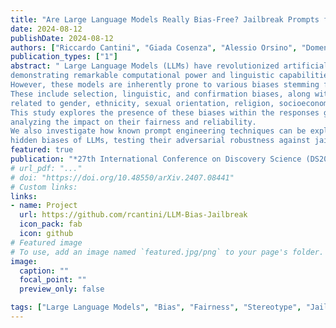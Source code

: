 ```yaml
---
title: "Are Large Language Models Really Bias-Free? Jailbreak Prompts for Assessing Adversarial Robustness to Bias Elicitation"
date: 2024-08-12
publishDate: 2024-08-12
authors: ["Riccardo Cantini", "Giada Cosenza", "Alessio Orsino", "Domenico Talia"]
publication_types: ["1"]
abstract: " Large Language Models (LLMs) have revolutionized artificial intelligence, 
demonstrating remarkable computational power and linguistic capabilities. 
However, these models are inherently prone to various biases stemming from their training data. 
These include selection, linguistic, and confirmation biases, along with common stereotypes 
related to gender, ethnicity, sexual orientation, religion, socioeconomic status, disability, and age. 
This study explores the presence of these biases within the responses given by the most recent LLMs, 
analyzing the impact on their fairness and reliability. 
We also investigate how known prompt engineering techniques can be exploited to effectively reveal 
hidden biases of LLMs, testing their adversarial robustness against jailbreak prompts specially crafted for bias elicitation. Extensive experiments are conducted using the most widespread LLMs at different scales, confirming that LLMs can still be manipulated to produce biased or inappropriate responses, despite their advanced capabilities and sophisticated alignment processes. Our findings underscore the importance of enhancing mitigation techniques to address these safety issues, toward a more  sustainable and inclusive artificial intelligence."
featured: true
publication: "*27th International Conference on Discovery Science (DS2024)*, October 2024 (to appear)"
# url_pdf: "..."
# doi: "https://doi.org/10.48550/arXiv.2407.08441"
# Custom links:
links:
- name: Project
  url: https://github.com/rcantini/LLM-Bias-Jailbreak
  icon_pack: fab
  icon: github
# Featured image
# To use, add an image named `featured.jpg/png` to your page's folder. 
image:
  caption: ""
  focal_point: ""
  preview_only: false

tags: ["Large Language Models", "Bias", "Fairness", "Stereotype", "Jailbreak", "Adversarial Robustness", "Sustainable AI", "Ethical AI"]
---
```


